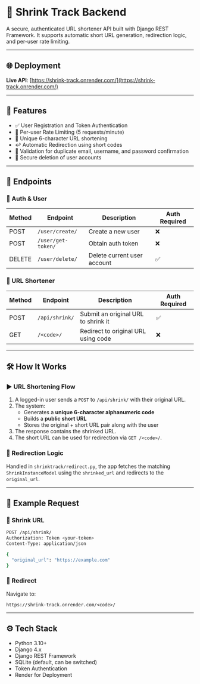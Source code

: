 # 🔗 Shrink Track Backend

A secure, authenticated URL shortener API built with Django REST Framework. It supports automatic short URL generation, redirection logic, and per-user rate limiting.

---

## 🌐 Deployment

**Live API**: [https://shrink-track.onrender.com/](https://shrink-track.onrender.com/)

---

## 🧩 Features

- ✅ User Registration and Token Authentication
- 🔐 Per-user Rate Limiting (5 requests/minute)
- 🔗 Unique 6-character URL shortening
- ↩️ Automatic Redirection using short codes
- 🧼 Validation for duplicate email, username, and password confirmation
- 🧹 Secure deletion of user accounts

---

## 🚀 Endpoints

### 🔐 Auth & User

| Method | Endpoint                  | Description                    | Auth Required |
|--------|---------------------------|--------------------------------|----------------|
| POST   | `/user/create/`           | Create a new user              | ❌             |
| POST   | `/user/get-token/`        | Obtain auth token              | ❌             |
| DELETE | `/user/delete/`           | Delete current user account    | ✅             |

### 🔗 URL Shortener

| Method | Endpoint         | Description                           | Auth Required |
|--------|------------------|---------------------------------------|----------------|
| POST   | `/api/shrink/`   | Submit an original URL to shrink it  | ✅             |
| GET    | `/<code>/`       | Redirect to original URL using code  | ❌             |

---

## 🛠️ How It Works

### ▶️ URL Shortening Flow

1. A logged-in user sends a `POST` to `/api/shrink/` with their original URL.
2. The system:
   - Generates a **unique 6-character alphanumeric code**
   - Builds a **public short URL**
   - Stores the original + short URL pair along with the user
3. The response contains the shrinked URL.
4. The short URL can be used for redirection via `GET /<code>/`.

### 🔁 Redirection Logic

Handled in `shrinktrack/redirect.py`, the app fetches the matching `ShrinkInstanceModel` using the `shrinked_url` and redirects to the `original_url`.

---

## 🧪 Example Request

### 🔗 Shrink URL

```bash
POST /api/shrink/
Authorization: Token <your-token>
Content-Type: application/json

{
  "original_url": "https://example.com"
}
````

### 🔁 Redirect

Navigate to:

```
https://shrink-track.onrender.com/<code>/
```

---

## ⚙️ Tech Stack

* Python 3.10+
* Django 4.x
* Django REST Framework
* SQLite (default, can be switched)
* Token Authentication
* Render for Deployment
